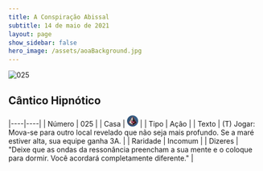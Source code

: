 ```yaml
---
title: A Conspiração Abissal
subtitle: 14 de maio de 2021
layout: page
show_sidebar: false
hero_image: /assets/aoaBackground.jpg
---
```


![025](https://cards-keyforge.s3.eu-north-1.amazonaws.com/media/pt/tac/025.png)

## Cântico Hipnótico

|----|----|
| Número | 025 |
| Casa | ![Conspiracy](https://raw.githubusercontent.com/cardsofkeyforge/cardsofkeyforge.github.io/master/tac/conspiracy.png "Conspiração") |
| Tipo | Ação |
| Texto | (T) Jogar: Mova-se para outro local  revelado que não seja mais profundo.  Se a maré estiver alta, sua equipe ganha 3A. |
| Raridade | Incomum |
| Dizeres | "Deixe que as ondas da ressonância preencham  a sua mente e o coloque para dormir.  Você acordará completamente diferente." |
